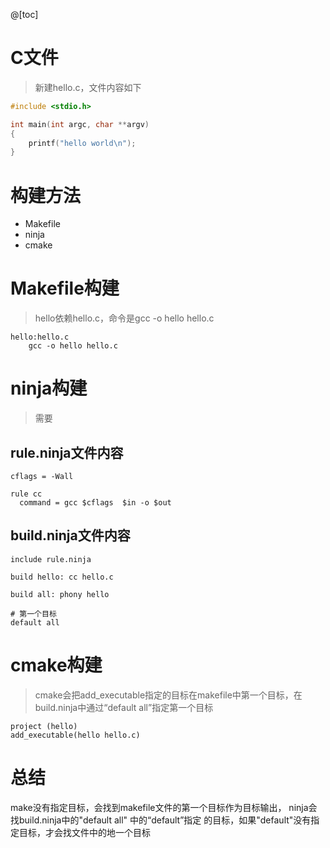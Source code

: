 @[toc]

# C文件
> 新建hello.c，文件内容如下
```c
#include <stdio.h>

int main(int argc, char **argv)
{
	printf("hello world\n");
}
```

# 构建方法
-   Makefile
-   ninja 
-   cmake

# Makefile构建
> hello依赖hello.c，命令是gcc -o hello hello.c
```
hello:hello.c
	gcc -o hello hello.c
```

# ninja构建
> 需要
## rule.ninja文件内容
```
cflags = -Wall

rule cc
  command = gcc $cflags  $in -o $out
```

## build.ninja文件内容
```
include rule.ninja

build hello: cc hello.c

build all: phony hello

# 第一个目标
default all

```

# cmake构建
> cmake会把add_executable指定的目标在makefile中第一个目标，在build.ninja中通过“default all”指定第一个目标
```
project (hello)
add_executable(hello hello.c)
```

# 总结
make没有指定目标，会找到makefile文件的第一个目标作为目标输出， ninja会找build.ninja中的"default all" 中的“default”指定
的目标，如果"default"没有指定目标，才会找文件中的地一个目标

